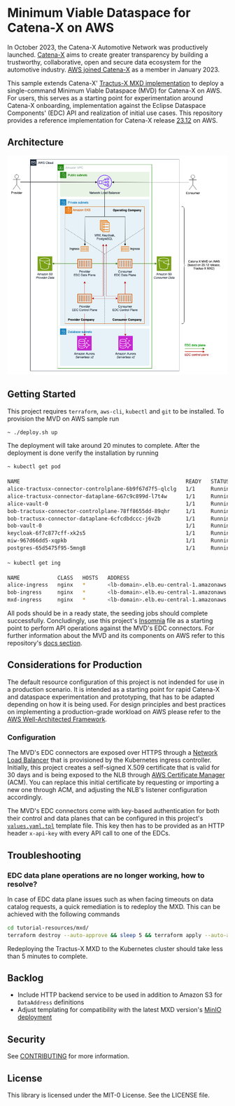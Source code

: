 # Minimum Viable Dataspace for Catena-X on AWS

In October 2023, the Catena-X Automotive Network was productively launched. [Catena-X](https://catena-x.net/) aims to create greater transparency by building a trustworthy, collaborative, open and secure data ecosystem for the automotive industry. [AWS joined Catena-X](https://aws.amazon.com/blogs/industries/aws-joins-catena-x/) as a member in January 2023.

This sample extends Catena-X' [Tractus-X MXD implementation](https://github.com/eclipse-tractusx/tutorial-resources/tree/main/mxd) to deploy a single-command Minimum Viable Dataspace (MVD) for Catena-X on AWS. For users, this serves as a starting point for experimentation around Catena-X onboarding, implementation against the Eclipse Dataspace Components' (EDC) API and realization of initial use cases. This repository provides a reference implementation for Catena-X release [23.12](https://github.com/eclipse-tractusx/tractus-x-release/blob/main/CHANGELOG.md#2312---2023-12-08) on AWS.

## Architecture

![architecture diagram](img/mvd-for-catenax.png)

## Getting Started

This project requires `terraform`, `aws-cli`, `kubectl` and `git` to be installed. To provision the MVD on AWS sample run

```bash
~ ./deploy.sh up
```

The deployment will take around 20 minutes to complete. After the deployment is done verify the installation by running

```bash
~ kubectl get pod

NAME                                                     READY   STATUS    RESTARTS   AGE
alice-tractusx-connector-controlplane-6b9f67d7f5-qlclg   1/1     Running   0          23m
alice-tractusx-connector-dataplane-667c9c899d-l7t4w      1/1     Running   0          23m
alice-vault-0                                            1/1     Running   0          23m
bob-tractusx-connector-controlplane-78ff8655dd-89qhr     1/1     Running   0          23m
bob-tractusx-connector-dataplane-6cfcdbdccc-j6v2b        1/1     Running   0          23m
bob-vault-0                                              1/1     Running   0          23m
keycloak-6f7c877cff-xk2s5                                1/1     Running   0          24m
miw-967d66dd5-xqpkb                                      1/1     Running   0          24m
postgres-65d5475f95-5mng8                                1/1     Running   0          24m

~ kubectl get ing

NAME            CLASS   HOSTS   ADDRESS                                      PORTS   AGE
alice-ingress   nginx   *       <lb-domain>.elb.eu-central-1.amazonaws.com   80      25m
bob-ingress     nginx   *       <lb-domain>.elb.eu-central-1.amazonaws.com   80      25m
mxd-ingress     nginx   *       <lb-domain>.elb.eu-central-1.amazonaws.com   80      24m
```

All pods should be in a ready state, the seeding jobs should complete successfully. Concludingly, use this project's [Insomnia](https://github.com/aws-samples/minimum-viable-dataspace-for-catenax/tree/main/insomnia) file as a starting point to perform API operations against the MVD's EDC connectors. For further information about the MVD and its components on AWS refer to this repository's [docs section](https://github.com/aws-samples/minimum-viable-dataspace-for-catenax/tree/main/docs).

## Considerations for Production

The default resource configuration of this project is not indended for use in a production scenario. It is intended as a starting point for rapid Catena-X and dataspace experimentation and prototyping, that has to be adapted depending on how it is being used. For design principles and best practices on implementing a production-grade workload on AWS please refer to the [AWS Well-Architected Framework](https://docs.aws.amazon.com/wellarchitected/latest/framework/welcome.html).

### Configuration

The MVD's EDC connectors are exposed over HTTPS through a [Network Load Balancer](https://docs.aws.amazon.com/elasticloadbalancing/latest/network/introduction.html) that is provisioned by the Kubernetes ingress controller. Initially, this project creates a self-signed X.509 certificate that is valid for 30 days and is being exposed to the NLB through [AWS Certificate Manager](https://docs.aws.amazon.com/elasticloadbalancing/latest/network/create-tls-listener.html) (ACM). You can replace this initial certificate by requesting or importing a new one through ACM, and adjusting the NLB's listener configuration accordingly.

The MVD's EDC connectors come with key-based authentication for both their control and data planes that can be configured in this project's [`values.yaml.tpl`](https://github.com/aws-samples/minimum-viable-dataspace-for-catenax/blob/main/templates/values.yaml.tpl) template file. This key then has to be provided as an HTTP header `x-api-key` with every API call to one of the EDCs.

## Troubleshooting

### EDC data plane operations are no longer working, how to resolve?

In case of EDC data plane issues such as when facing timeouts on data catalog requests, a quick remediation is to redeploy the MXD. This can be achieved with the following commands

```bash
cd tutorial-resources/mxd/
terraform destroy --auto-approve && sleep 5 && terraform apply --auto-approve
```

Redeploying the Tractus-X MXD to the Kubernetes cluster should take less than 5 minutes to complete.

## Backlog

* Include HTTP backend service to be used in addition to Amazon S3 for `DataAddress` definitions
* Adjust templating for compatibility with the latest MXD version's [MinIO deployment](https://github.com/eclipse-tractusx/tutorial-resources/commit/74d830b0a5166c3c0fd9fbd0f7812802ef4b40f0)

## Security

See [CONTRIBUTING](CONTRIBUTING.md#security-issue-notifications) for more information.

## License

This library is licensed under the MIT-0 License. See the LICENSE file.
